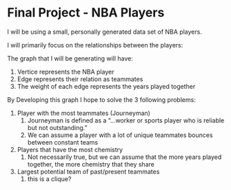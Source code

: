 # Final Project - NBA Players

I will be using a small, personally generated data set of NBA players.

I will primarily focus on the relationships between the players:

The graph that I will be generating will have:

1. Vertice represents the NBA player
2. Edge represents their relation as teammates
3. The weight of each edge represents the years played together

By Developing this graph I hope to solve the 3 following problems: 

1. Player with the most teammates (Journeyman)
    1. Journeyman is defined as a “...worker or sports player who is reliable but not outstanding.”
    1. We can assume a player with a lot of unique teammates bounces between constant teams
2. Players that have the most chemistry
    1. Not necessarily true, but we can assume that the more years played together, the more chemistry that they share
3. Largest potential team of past/present teammates
    1. this is a clique? 